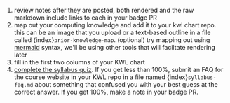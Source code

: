 1. review notes after they are posted, both rendered and the raw markdown include links to each in your badge PR
2. map out your computing knowledge and add it to your kwl chart repo. this can be an image that you upload or a text-based outline in a file called {index}`prior-knowledge-map`. (optional) try mapping out using [mermaid](https://mermaid-js.github.io/mermaid/#/) syntax, we'll be using other tools that will faciltate rendering later
3. fill in the first two columns of your KWL chart
4. [complete the syllabus quiz](https://forms.gle/sDpJCYEHNTSW2w2w7). If you get less than 100%, submit an FAQ for the course website in your KWL repo in a file named {index}`syllabus-faq.md` about something that confused you with your best guess at the correct answer. If you get 100%, make a note in your badge PR.
